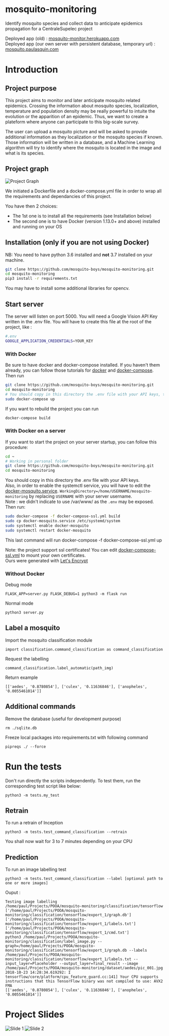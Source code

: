 # mosquito-monitoring
Identify mosquito species and collect data to anticipate epidemics propagation
for a CentraleSupelec project

Deployed app (old) : [mosquito-monitor.herokuapp.com](https://mosquito-monitor.herokuapp.com)   
Deployed app (our own server with persistent database, temporary url) : [mosquito.paulasquin.com](http://mosquito.paulasquin.com) 
# Introduction
## Project purpose
This project aims to monitor and later anticipate mosquito related epidemics.
Crossing the information about mosquito species, localization, temperature and population density may be really powerful to intuite the evolution or the apparition of an epidemic. Thus, we want to create a plateform where anyone can participate to this big-scale survey.

The user can upload a mosquito picture and will be asked to provide additional information as they localization or the mosquito species if known.
Those information will be written in a database, and a Machine Learning algorithm will try to identify where the mosquito is located in the image and what is its species. 

## Project graph
![Project Graph](docs/graph_project.png) 

We initiated a Dockerfile and a docker-compose.yml file in order to wrap all the requirements and dependancies of this project.

You have then 2 choices:

- The 1st one is to install all the requirements (see Installation below)
- The second one is to have Docker (version 1.13.0+ and above) installed and running on your OS


## Installation (only if you are not using Docker)

NB: You need to have python 3.6 installed and **not** 3.7 installed on your machine.

```bash
git clone https://github.com/mosquito-boys/mosquito-monitoring.git
cd mosquito-monitoring
pip3 install -r requirements.txt
```

You may have to install some additional libraries for opencv.

## Start server

The server will listen on port 5000.
You will need a Google Vision API Key written in the .env file. 
You will have to create this file at the root of the project, like : 

```bash
#.env
GOOGLE_APPLICATION_CREDENTIALS=YOUR_KEY
```


### With Docker
Be sure to have docker and docker-compose installed. If you haven't them already, you can follow those tutorials for [docker](https://docs.docker.com/install/linux/docker-ce/ubuntu/) and [docker-compose](https://docs.docker.com/compose/install/).  
Then run  
```bash
git clone https://github.com/mosquito-boys/mosquito-monitoring.git
cd mosquito-monitoring
# You should copy in this directory the .env file with your API keys, then run
sudo docker-compose up
```

If you want to rebuild the project you can run 

```bash
docker-compose build
```

### With Docker on a server

If you want to start the project on your server startup, you can follow this procedure:
```bash
cd ~
# Working in personal folder
git clone https://github.com/mosquito-boys/mosquito-monitoring.git
cd mosquito-monitoring
```
You should copy in this directory the .env file with your API keys.  
Also, in order to enable the systemctl service, you will have to edit the [docker-mosquito.service](docker-mosquito.service).
```WorkingDirectory=/home/USERNAME/mosquito-monitoring``` by replacing ```USERNAME``` with your server username.  
Note : we didn't indicate to use /var/www/ as the ```.env``` may be exposed.
Then run:
```bash
sudo docker-compose -f docker-compose-ssl.yml build
sudo cp docker-mosquito.service /etc/systemd/system
sudo systemctl enable docker-mosquito
sudo systemctl restart docker-mosquito
```
This last command will run docker-compose -f docker-compose-ssl.yml up


Note: the project support ssl certificates! You can edit [docker-compose-ssl.yml](docker-compose-ssl.yml) to mount your own certificates.  
Ours were generated with [Let's Encrypt](https://letsencrypt.org/)  

### Without Docker
Debug mode
```
FLASK_APP=server.py FLASK_DEBUG=1 python3 -m flask run
```
Normal mode
```
python3 server.py
```

## Label a mosquito
Import the mosquito classification module
```
import classification.command_classification as command_classification
```

Request the labelling
```
command_classification.label_automatic(path_img)
```

Return example 
```
[['aedes', '0.8780854'], ['culex', '0.11636846'], ['anopheles', '0.0055461014']]
```

## Additional commands

Remove the database (useful for development purpose)

```
rm ./sqlite.db
```

Freeze local packages into requirements.txt with following command

```
pipreqs ./ --force      
```

# Run the tests

Don't run directly the scripts independently.
To test them, run the corresponding test script like below:

```
python3 -m tests.my_test
```

## Retrain

To run a retrain of Inception

```
python3 -m tests.test_command_classification --retrain
```
You shall now wait for 3 to 7 minutes depending on your CPU

## Prediction

To run an image labelling test

```
python3 -m tests.test_command_classification --label [optional path to one or more images]
```
Ouput :

```
Testing image labelling
/home/paul/Projects/POOA/mosquito-monitoring/classification/tensorflow
['/home/paul/Projects/POOA/mosquito-monitoring/classification/tensorflow/export_1/graph.db']
['/home/paul/Projects/POOA/mosquito-monitoring/classification/tensorflow/export_1/labels.txt']
['/home/paul/Projects/POOA/mosquito-monitoring/classification/tensorflow/export_1/cmd.txt']
python3 /home/paul/Projects/POOA/mosquito-monitoring/classification/label_image.py --graph=/home/paul/Projects/POOA/mosquito-monitoring/classification/tensorflow/export_1/graph.db --labels /home/paul/Projects/POOA/mosquito-monitoring/classification/tensorflow/export_1/labels.txt --input_layer=Placeholder --output_layer=final_result --image /home/paul/Projects/POOA/mosquito-monitoring/dataset/aedes/pic_001.jpg
2018-10-23 14:28:34.619292: I tensorflow/core/platform/cpu_feature_guard.cc:141] Your CPU supports instructions that this TensorFlow binary was not compiled to use: AVX2 FMA
[['aedes', '0.8780854'], ['culex', '0.11636846'], ['anopheles', '0.0055461014']]

```



# Project Slides
![Slide 1](docs/slide_1.png) 
![Slide 2](docs/slide_2.png) 
